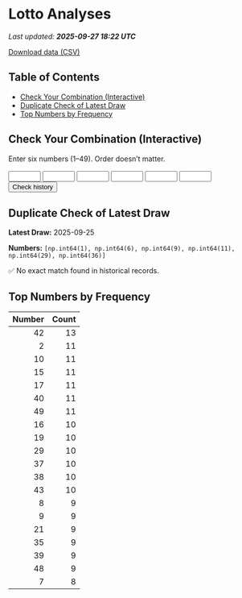 # Lotto Analyses

_Last updated: **2025-09-27 18:22 UTC**_

[Download data (CSV)](./assets/sgtoto.csv)

## Table of Contents
- [Check Your Combination (Interactive)](#check-your-combination-(interactive))
- [Duplicate Check of Latest Draw](#duplicate-check-of-latest-draw)
- [Top Numbers by Frequency](#top-numbers-by-frequency)


## Check Your Combination (Interactive)

Enter six numbers (1–49). Order doesn’t matter.

<div id="combo-lookup" style="margin: 1rem 0;">
  <input id="n1" type="number" min="1" max="49" style="width:4rem;"> 
  <input id="n2" type="number" min="1" max="49" style="width:4rem;">
  <input id="n3" type="number" min="1" max="49" style="width:4rem;">
  <input id="n4" type="number" min="1" max="49" style="width:4rem;">
  <input id="n5" type="number" min="1" max="49" style="width:4rem;">
  <input id="n6" type="number" min="1" max="49" style="width:4rem;">
  <button id="lookup-btn">Check history</button>
  <div id="lookup-result" style="margin-top:0.5rem;font-weight:600;"></div>
</div>

<script src="./assets/lookup.js"></script>

## Duplicate Check of Latest Draw

**Latest Draw:** 2025-09-25

**Numbers:** `[np.int64(1), np.int64(6), np.int64(9), np.int64(11), np.int64(29), np.int64(36)]`

✅ No exact match found in historical records.

## Top Numbers by Frequency

| Number | Count |
|---:|---:|
| 42 | 13 |
| 2 | 11 |
| 10 | 11 |
| 15 | 11 |
| 17 | 11 |
| 40 | 11 |
| 49 | 11 |
| 16 | 10 |
| 19 | 10 |
| 29 | 10 |
| 37 | 10 |
| 38 | 10 |
| 43 | 10 |
| 8 | 9 |
| 9 | 9 |
| 21 | 9 |
| 35 | 9 |
| 39 | 9 |
| 48 | 9 |
| 7 | 8 |
